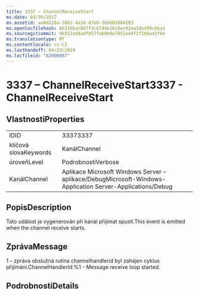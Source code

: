 ```yaml
---
title: 3337 – ChannelReceiveStart
ms.date: 03/30/2017
ms.assetid: aa0d226a-3862-4a16-87e6-3bb601084203
ms.openlocfilehash: 6b318bac0d7f3c6744e16c0ec02ea1ded99cbba1
ms.sourcegitcommit: 9b552addadfb57fab0b9e7852ed4f1f1b8a42f8e
ms.translationtype: MT
ms.contentlocale: cs-CZ
ms.lasthandoff: 04/23/2019
ms.locfileid: "62000087"
---
```

# <a name="3337---channelreceivestart"></a><span data-ttu-id="0c126-102">3337 – ChannelReceiveStart</span><span class="sxs-lookup"><span data-stu-id="0c126-102">3337 - ChannelReceiveStart</span></span>
## <a name="properties"></a><span data-ttu-id="0c126-103">Vlastnosti</span><span class="sxs-lookup"><span data-stu-id="0c126-103">Properties</span></span>  
  
|||  
|-|-|  
|<span data-ttu-id="0c126-104">ID</span><span class="sxs-lookup"><span data-stu-id="0c126-104">ID</span></span>|<span data-ttu-id="0c126-105">3337</span><span class="sxs-lookup"><span data-stu-id="0c126-105">3337</span></span>|  
|<span data-ttu-id="0c126-106">klíčová slova</span><span class="sxs-lookup"><span data-stu-id="0c126-106">Keywords</span></span>|<span data-ttu-id="0c126-107">Kanál</span><span class="sxs-lookup"><span data-stu-id="0c126-107">Channel</span></span>|  
|<span data-ttu-id="0c126-108">úroveň</span><span class="sxs-lookup"><span data-stu-id="0c126-108">Level</span></span>|<span data-ttu-id="0c126-109">Podrobnosti</span><span class="sxs-lookup"><span data-stu-id="0c126-109">Verbose</span></span>|  
|<span data-ttu-id="0c126-110">Kanál</span><span class="sxs-lookup"><span data-stu-id="0c126-110">Channel</span></span>|<span data-ttu-id="0c126-111">Aplikace Microsoft Windows Server – aplikace/Debug</span><span class="sxs-lookup"><span data-stu-id="0c126-111">Microsoft-Windows-Application Server-Applications/Debug</span></span>|  
  
## <a name="description"></a><span data-ttu-id="0c126-112">Popis</span><span class="sxs-lookup"><span data-stu-id="0c126-112">Description</span></span>  
 <span data-ttu-id="0c126-113">Tato událost je vygenerován při kanál přijímat spustí.</span><span class="sxs-lookup"><span data-stu-id="0c126-113">This event is emitted when the channel receive starts.</span></span>  
  
## <a name="message"></a><span data-ttu-id="0c126-114">Zpráva</span><span class="sxs-lookup"><span data-stu-id="0c126-114">Message</span></span>  
 <span data-ttu-id="0c126-115">1 – zpráva obslužná rutina channelhandlerid byl zahájen cyklus přijímání.</span><span class="sxs-lookup"><span data-stu-id="0c126-115">ChannelHandlerId:%1 - Message receive loop started.</span></span>  
  
## <a name="details"></a><span data-ttu-id="0c126-116">Podrobnosti</span><span class="sxs-lookup"><span data-stu-id="0c126-116">Details</span></span>
